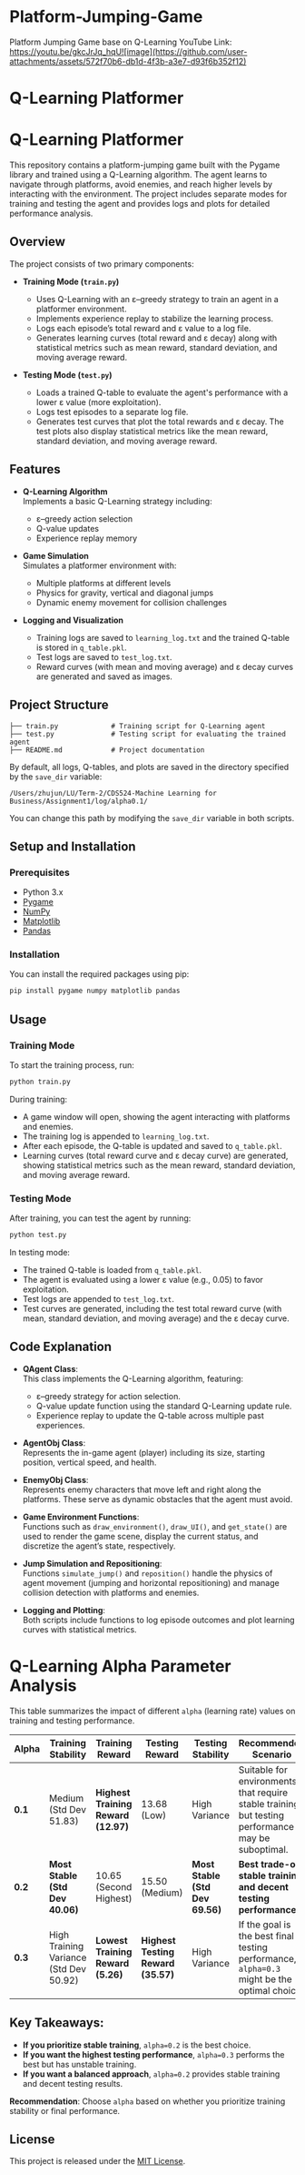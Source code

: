 # Platform-Jumping-Game
Platform Jumping Game base on Q-Learning
YouTube Link: https://youtu.be/gkcJrJq_hqU![image](https://github.com/user-attachments/assets/572f70b6-db1d-4f3b-a3e7-d93f6b352f12)

# Q-Learning Platformer

# Q-Learning Platformer

This repository contains a platform-jumping game built with the Pygame library and trained using a Q-Learning algorithm. The agent learns to navigate through platforms, avoid enemies, and reach higher levels by interacting with the environment. The project includes separate modes for training and testing the agent and provides logs and plots for detailed performance analysis.

## Overview

The project consists of two primary components:

- **Training Mode (`train.py`)**
  - Uses Q-Learning with an ε–greedy strategy to train an agent in a platformer environment.
  - Implements experience replay to stabilize the learning process.
  - Logs each episode’s total reward and ε value to a log file.
  - Generates learning curves (total reward and ε decay) along with statistical metrics such as mean reward, standard deviation, and moving average reward.

- **Testing Mode (`test.py`)**
  - Loads a trained Q-table to evaluate the agent's performance with a lower ε value (more exploitation).
  - Logs test episodes to a separate log file.
  - Generates test curves that plot the total rewards and ε decay. The test plots also display statistical metrics like the mean reward, standard deviation, and moving average reward.

## Features

- **Q-Learning Algorithm**  
  Implements a basic Q-Learning strategy including:
  - ε–greedy action selection
  - Q-value updates
  - Experience replay memory

- **Game Simulation**  
  Simulates a platformer environment with:
  - Multiple platforms at different levels
  - Physics for gravity, vertical and diagonal jumps
  - Dynamic enemy movement for collision challenges

- **Logging and Visualization**  
  - Training logs are saved to `learning_log.txt` and the trained Q-table is stored in `q_table.pkl`.
  - Test logs are saved to `test_log.txt`.
  - Reward curves (with mean and moving average) and ε decay curves are generated and saved as images.

## Project Structure

```
├── train.py             # Training script for Q-Learning agent
├── test.py              # Testing script for evaluating the trained agent
├── README.md            # Project documentation
```

By default, all logs, Q-tables, and plots are saved in the directory specified by the `save_dir` variable:
```
/Users/zhujun/LU/Term-2/CDS524-Machine Learning for Business/Assignment1/log/alpha0.1/
```
You can change this path by modifying the `save_dir` variable in both scripts.

## Setup and Installation

### Prerequisites

- Python 3.x
- [Pygame](https://www.pygame.org/)
- [NumPy](https://numpy.org/)
- [Matplotlib](https://matplotlib.org/)
- [Pandas](https://pandas.pydata.org/)

### Installation

You can install the required packages using pip:

```bash
pip install pygame numpy matplotlib pandas
```

## Usage

### Training Mode

To start the training process, run:

```bash
python train.py
```

During training:
- A game window will open, showing the agent interacting with platforms and enemies.
- The training log is appended to `learning_log.txt`.
- After each episode, the Q-table is updated and saved to `q_table.pkl`.
- Learning curves (total reward curve and ε decay curve) are generated, showing statistical metrics such as the mean reward, standard deviation, and moving average reward.

### Testing Mode

After training, you can test the agent by running:

```bash
python test.py
```

In testing mode:
- The trained Q-table is loaded from `q_table.pkl`.
- The agent is evaluated using a lower ε value (e.g., 0.05) to favor exploitation.
- Test logs are appended to `test_log.txt`.
- Test curves are generated, including the test total reward curve (with mean, standard deviation, and moving average) and the ε decay curve.

## Code Explanation

- **QAgent Class**:  
  This class implements the Q-Learning algorithm, featuring:
  - ε–greedy strategy for action selection.
  - Q-value update function using the standard Q-Learning update rule.
  - Experience replay to update the Q-table across multiple past experiences.

- **AgentObj Class**:  
  Represents the in-game agent (player) including its size, starting position, vertical speed, and health.

- **EnemyObj Class**:  
  Represents enemy characters that move left and right along the platforms. These serve as dynamic obstacles that the agent must avoid.

- **Game Environment Functions**:  
  Functions such as `draw_environment()`, `draw_UI()`, and `get_state()` are used to render the game scene, display the current status, and discretize the agent’s state, respectively.

- **Jump Simulation and Repositioning**:  
  Functions `simulate_jump()` and `reposition()` handle the physics of agent movement (jumping and horizontal repositioning) and manage collision detection with platforms and enemies.

- **Logging and Plotting**:  
  Both scripts include functions to log episode outcomes and plot learning curves with statistical metrics.

# Q-Learning Alpha Parameter Analysis

This table summarizes the impact of different `alpha` (learning rate) values on training and testing performance.

| Alpha  | Training Stability | Training Reward | Testing Reward | Testing Stability | Recommended Scenario |
|--------|--------------------|----------------|----------------|--------------------|----------------------|
| **0.1** | Medium (Std Dev 51.83) | **Highest Training Reward (12.97)** | 13.68 (Low) | High Variance | Suitable for environments that require stable training, but testing performance may be suboptimal. |
| **0.2** | **Most Stable (Std Dev 40.06)** | 10.65 (Second Highest) | 15.50 (Medium) | **Most Stable (Std Dev 69.56)** | **Best trade-off: stable training and decent testing performance.** |
| **0.3** | High Training Variance (Std Dev 50.92) | **Lowest Training Reward (5.26)** | **Highest Testing Reward (35.57)** | High Variance | If the goal is the best final testing performance, `alpha=0.3` might be the optimal choice. |

## Key Takeaways:
- **If you prioritize stable training**, `alpha=0.2` is the best choice.
- **If you want the highest testing performance**, `alpha=0.3` performs the best but has unstable training.
- **If you want a balanced approach**, `alpha=0.2` provides stable training and decent testing results.

**Recommendation**: Choose `alpha` based on whether you prioritize training stability or final performance.

## License

This project is released under the [MIT License](LICENSE).
